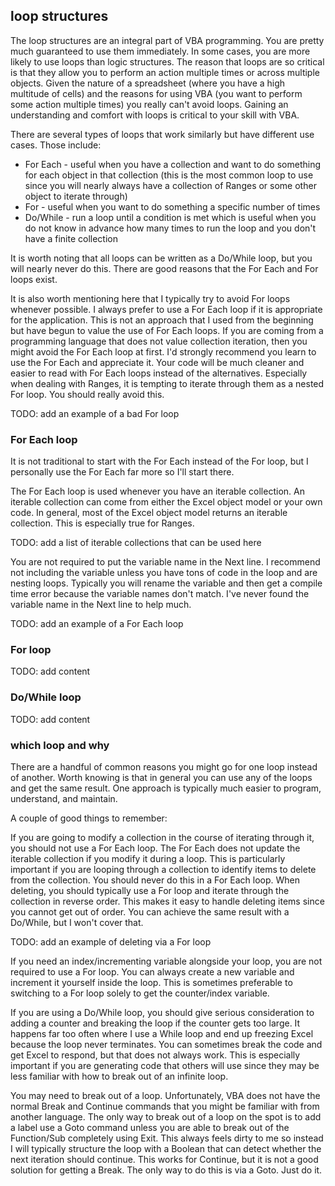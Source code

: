 ## loop structures

The loop structures are an integral part of VBA programming.  You are pretty much guaranteed to use them immediately.  In some cases, you are more likely to use loops than logic structures.  The reason that loops are so critical is that they allow you to perform an action multiple times or across multiple objects.  Given the nature of a spreadsheet (where you have a high multitude of cells) and the reasons for using VBA (you want to perform some action multiple times) you really can't avoid loops.  Gaining an understanding and comfort with loops is critical to your skill with VBA.

There are several types of loops that work similarly but have different use cases.  Those include:

* For Each - useful when you have a collection and want to do something for each object in that collection (this is the most common loop to use since you will nearly always have a collection of Ranges or some other object to iterate through)
* For - useful when you want to do something a specific number of times
* Do/While - run a loop until a condition is met which is useful when you do not know in advance how many times to run the loop and you don't have a finite collection

It is worth noting that all loops can be written as a Do/While loop, but you will nearly never do this.  There are good reasons that the For Each and For loops exist.

It is also worth mentioning here that I typically try to avoid For loops whenever possible.  I always prefer to use a For Each loop if it is appropriate for the application.  This is not an approach that I used from the beginning but have begun to value the use of For Each loops.  If you are coming from a programming language that does not value collection iteration, then you might avoid the For Each loop at first.  I'd strongly recommend you learn to use the For Each and appreciate it.  Your code will be much cleaner and easier to read with For Each loops instead of the alternatives.  Especially when dealing with Ranges, it is tempting to iterate through them as a nested For loop.  You should really avoid this.

TODO: add an example of a bad For loop

### For Each loop

It is not traditional to start with the For Each instead of the For loop, but I personally use the For Each far more so I'll start there.

The For Each loop is used whenever you have an iterable collection.  An iterable collection can come from either the Excel object model or your own code.  In general, most of the Excel object model returns an iterable collection.  This is especially true for Ranges.

TODO: add a list of iterable collections that can be used here

You are not required to put the variable name in the Next line.  I recommend not including the variable unless you have tons of code in the loop and are nesting loops. Typically you will rename the variable and then get a compile time error because the variable names don't match.  I've never found the variable name in the Next line to help much.

TODO: add an example of a For Each loop

### For loop

TODO: add content

### Do/While loop

TODO: add content

### which loop and why

There are a handful of common reasons you might go for one loop instead of another.  Worth knowing is that in general you can use any of the loops and get the same result.  One approach is typically much easier to program, understand, and maintain.

A couple of good things to remember:

If you are going to modify a collection in the course of iterating through it, you should not use a For Each loop.  The For Each does not update the iterable collection if you modify it during a loop.  This is particularly important if you are looping through a collection to identify items to delete from the collection.  You should never do this in a For Each loop.  When deleting, you should typically use a For loop and iterate through the collection in reverse order.  This makes it easy to handle deleting items since you cannot get out of order.  You can achieve the same result with a Do/While, but I won't cover that.

TODO: add an example of deleting via a For loop

If you need an index/incrementing variable alongside your loop, you are not required to use a For loop.  You can always create a new variable and increment it yourself inside the loop.  This is sometimes preferable to switching to a For loop solely to get the counter/index variable.

If you are using a Do/While loop, you should give serious consideration to adding a counter and breaking the loop if the counter gets too large.  It happens far too often where I use a While loop and end up freezing Excel because the loop never terminates.  You can sometimes break the code and get Excel to respond, but that does not always work.  This is especially important if you are generating code that others will use since they may be less familiar with how to break out of an infinite loop.

You may need to break out of a loop.  Unfortunately, VBA does not have the normal Break and Continue commands that you might be familiar with from another language.  The only way to break out of a loop on the spot is to add a label use a Goto command unless you are able to break out of the Function/Sub completely using Exit.  This always feels dirty to me so instead I will typically structure the loop with a Boolean that can detect whether the next iteration should continue.  This works for Continue, but it is not a good solution for getting a Break.  The only way to do this is via a Goto.  Just do it.
